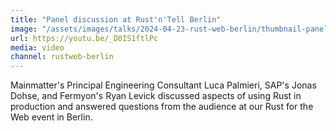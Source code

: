 ```yaml
---
title: "Panel discussion at Rust'n'Tell Berlin"
image: "/assets/images/talks/2024-04-23-rust-web-berlin/thumbnail-panel.jpg"
url: https://youtu.be/_D0IS1ftlPc
media: video
channel: rustweb-berlin
---
```


Mainmatter's Principal Engineering Consultant Luca Palmieri, SAP's Jonas Dohse,
and Fermyon's Ryan Levick discussed aspects of using Rust in production and
answered questions from the audience at our Rust for the Web event in Berlin.
